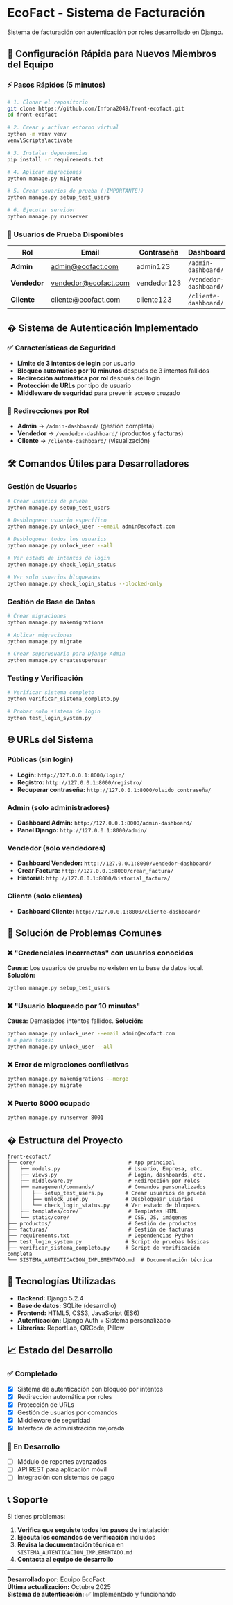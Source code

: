 # EcoFact - Sistema de Facturación

Sistema de facturación con autenticación por roles desarrollado en Django.

## 🚀 Configuración Rápida para Nuevos Miembros del Equipo

### ⚡ Pasos Rápidos (5 minutos)

```bash
# 1. Clonar el repositorio
git clone https://github.com/Infona2049/front-ecofact.git
cd front-ecofact

# 2. Crear y activar entorno virtual
python -m venv venv
venv\Scripts\activate

# 3. Instalar dependencias
pip install -r requirements.txt

# 4. Aplicar migraciones
python manage.py migrate

# 5. Crear usuarios de prueba (¡IMPORTANTE!)
python manage.py setup_test_users

# 6. Ejecutar servidor
python manage.py runserver
```

### 🔑 Usuarios de Prueba Disponibles

| Rol | Email | Contraseña | Dashboard |
|-----|-------|------------|-----------|
| **Admin** | admin@ecofact.com | admin123 | `/admin-dashboard/` |
| **Vendedor** | vendedor@ecofact.com | vendedor123 | `/vendedor-dashboard/` |
| **Cliente** | cliente@ecofact.com | cliente123 | `/cliente-dashboard/` |

## � Sistema de Autenticación Implementado

### ✅ Características de Seguridad
- **Límite de 3 intentos de login** por usuario
- **Bloqueo automático por 10 minutos** después de 3 intentos fallidos
- **Redirección automática por rol** después del login
- **Protección de URLs** por tipo de usuario
- **Middleware de seguridad** para prevenir acceso cruzado

### 🎯 Redirecciones por Rol
- **Admin** → `/admin-dashboard/` (gestión completa)
- **Vendedor** → `/vendedor-dashboard/` (productos y facturas)
- **Cliente** → `/cliente-dashboard/` (visualización)

## 🛠️ Comandos Útiles para Desarrolladores

### Gestión de Usuarios
```bash
# Crear usuarios de prueba
python manage.py setup_test_users

# Desbloquear usuario específico
python manage.py unlock_user --email admin@ecofact.com

# Desbloquear todos los usuarios
python manage.py unlock_user --all

# Ver estado de intentos de login
python manage.py check_login_status

# Ver solo usuarios bloqueados
python manage.py check_login_status --blocked-only
```

### Gestión de Base de Datos
```bash
# Crear migraciones
python manage.py makemigrations

# Aplicar migraciones
python manage.py migrate

# Crear superusuario para Django Admin
python manage.py createsuperuser
```

### Testing y Verificación
```bash
# Verificar sistema completo
python verificar_sistema_completo.py

# Probar solo sistema de login
python test_login_system.py
```

## 🌐 URLs del Sistema

### Públicas (sin login)
- **Login:** `http://127.0.0.1:8000/login/`
- **Registro:** `http://127.0.0.1:8000/registro/`
- **Recuperar contraseña:** `http://127.0.0.1:8000/olvido_contraseña/`

### Admin (solo administradores)
- **Dashboard Admin:** `http://127.0.0.1:8000/admin-dashboard/`
- **Panel Django:** `http://127.0.0.1:8000/admin/`

### Vendedor (solo vendedores)
- **Dashboard Vendedor:** `http://127.0.0.1:8000/vendedor-dashboard/`
- **Crear Factura:** `http://127.0.0.1:8000/crear_factura/`
- **Historial:** `http://127.0.0.1:8000/historial_factura/`

### Cliente (solo clientes)
- **Dashboard Cliente:** `http://127.0.0.1:8000/cliente-dashboard/`

## 🐛 Solución de Problemas Comunes

### ❌ "Credenciales incorrectas" con usuarios conocidos
**Causa:** Los usuarios de prueba no existen en tu base de datos local.
**Solución:**
```bash
python manage.py setup_test_users
```

### ❌ "Usuario bloqueado por 10 minutos"
**Causa:** Demasiados intentos fallidos.
**Solución:**
```bash
python manage.py unlock_user --email admin@ecofact.com
# o para todos:
python manage.py unlock_user --all
```

### ❌ Error de migraciones conflictivas
```bash
python manage.py makemigrations --merge
python manage.py migrate
```

### ❌ Puerto 8000 ocupado
```bash
python manage.py runserver 8001
```

## � Estructura del Proyecto

```
front-ecofact/
├── core/                              # App principal
│   ├── models.py                      # Usuario, Empresa, etc.
│   ├── views.py                       # Login, dashboards, etc.
│   ├── middleware.py                  # Redirección por roles
│   ├── management/commands/           # Comandos personalizados
│   │   ├── setup_test_users.py       # Crear usuarios de prueba
│   │   ├── unlock_user.py            # Desbloquear usuarios
│   │   └── check_login_status.py     # Ver estado de bloqueos
│   ├── templates/core/                # Templates HTML
│   └── static/core/                   # CSS, JS, imágenes
├── productos/                         # Gestión de productos
├── facturas/                          # Gestión de facturas
├── requirements.txt                   # Dependencias Python
├── test_login_system.py              # Script de pruebas básicas
├── verificar_sistema_completo.py     # Script de verificación completa
└── SISTEMA_AUTENTICACION_IMPLEMENTADO.md  # Documentación técnica
```

## 🔧 Tecnologías Utilizadas

- **Backend:** Django 5.2.4
- **Base de datos:** SQLite (desarrollo)
- **Frontend:** HTML5, CSS3, JavaScript (ES6)
- **Autenticación:** Django Auth + Sistema personalizado
- **Librerías:** ReportLab, QRCode, Pillow

## 📈 Estado del Desarrollo

### ✅ Completado
- [x] Sistema de autenticación con bloqueo por intentos
- [x] Redirección automática por roles
- [x] Protección de URLs
- [x] Gestión de usuarios por comandos
- [x] Middleware de seguridad
- [x] Interface de administración mejorada

### 🔄 En Desarrollo
- [ ] Módulo de reportes avanzados
- [ ] API REST para aplicación móvil
- [ ] Integración con sistemas de pago

## 📞 Soporte

Si tienes problemas:

1. **Verifica que seguiste todos los pasos** de instalación
2. **Ejecuta los comandos de verificación** incluidos
3. **Revisa la documentación técnica** en `SISTEMA_AUTENTICACION_IMPLEMENTADO.md`
4. **Contacta al equipo de desarrollo**

---
**Desarrollado por:** Equipo EcoFact  
**Última actualización:** Octubre 2025  
**Sistema de autenticación:** ✅ Implementado y funcionando